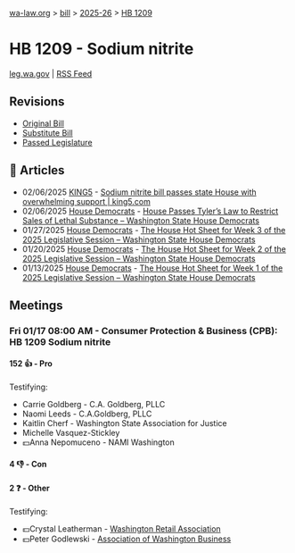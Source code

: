 [wa-law.org](/) > [bill](/bill/) > [2025-26](/bill/2025-26/) > [HB 1209](/bill/2025-26/hb/1209/)

# HB 1209 - Sodium nitrite
[leg.wa.gov](https://app.leg.wa.gov/billsummary?BillNumber=1209&Year=2025&Initiative=false) | [RSS Feed](./rss.xml)

## Revisions
* [Original Bill](1/)
* [Substitute Bill](S/)
* [Passed Legislature](S.PL/)

## 📰 Articles
* 02/06/2025 [KING5](/org/king5/) - [Sodium nitrite bill passes state House with overwhelming support | king5.com](https://www.king5.com/article/news/politics/state-politics/state-house-sodium-nitrite-ban-bill-approved/281-fc089bc6-8cc5-4457-bd0b-def3aa32d9a7#:~:text=House%20Bill%201209)
* 02/06/2025 [House Democrats](/org/house_democrats/) - [House Passes Tyler’s Law to Restrict Sales of Lethal Substance – Washington State House Democrats](https://housedemocrats.wa.gov/blog/2025/02/06/house-passes-tylers-law-to-restrict-sales-of-lethal-substance/#:~:text=House%20Bill%201209)
* 01/27/2025 [House Democrats](/org/house_democrats/) - [The House Hot Sheet for Week 3 of the 2025 Legislative Session – Washington State House Democrats](https://housedemocrats.wa.gov/blog/2025/01/27/the-house-hot-sheet-for-week-3-of-the-2025-legislative-session/#:~:text=sodium%20nitrite%20(HB%201209))
* 01/20/2025 [House Democrats](/org/house_democrats/) - [The House Hot Sheet for Week 2 of the 2025 Legislative Session – Washington State House Democrats](https://housedemocrats.wa.gov/blog/2025/01/20/the-house-hot-sheet-for-week-2-of-the-2025-legislative-session/#:~:text=HB%201209)
* 01/13/2025 [House Democrats](/org/house_democrats/) - [The House Hot Sheet for Week 1 of the 2025 Legislative Session – Washington State House Democrats](https://housedemocrats.wa.gov/blog/2025/01/13/the-house-hot-sheet-for-week-1-of-the-2025-legislative-session/#:~:text=HB%201209)

## Meetings
### Fri 01/17 08:00 AM - Consumer Protection & Business (CPB): HB 1209 Sodium nitrite
#### 152 👍 - Pro
Testifying:
* Carrie Goldberg - C.A. Goldberg, PLLC
* Naomi Leeds - C.A.Goldberg, PLLC
* Kaitlin Cherf - Washington State Association for Justice
* Michelle Vasquez-Stickley
* 💵Anna Nepomuceno - NAMI Washington

#### 4 👎 - Con

#### 2 ❓ - Other
Testifying:
* 💵Crystal Leatherman - [Washington Retail Association](/org/washington_retail_association/)
* 💵Peter Godlewski - [Association of Washington Business](/org/association_of_washington_business/)
